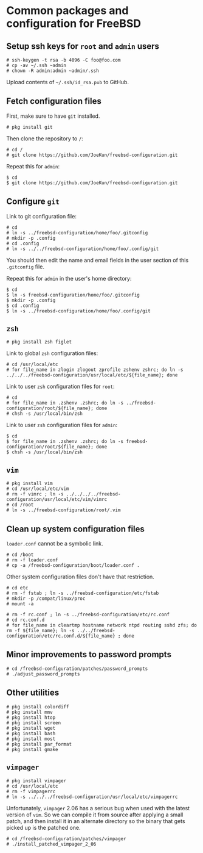 # Common packages and configuration for FreeBSD

## Setup ssh keys for `root` and `admin` users

```
# ssh-keygen -t rsa -b 4096 -C foo@foo.com
# cp -av ~/.ssh ~admin
# chown -R admin:admin ~admin/.ssh
```

Upload contents of `~/.ssh/id_rsa.pub` to GitHub.


## Fetch configuration files

First, make sure to have `git` installed.

```
# pkg install git
```

Then clone the repository to `/`:

```
# cd /
# git clone https://github.com/JoeKun/freebsd-configuration.git
```

Repeat this for `admin`:

```
$ cd
$ git clone https://github.com/JoeKun/freebsd-configuration.git
```


## Configure `git`

Link to git configuration file:

```
# cd
# ln -s ../freebsd-configuration/home/foo/.gitconfig
# mkdir -p .config
# cd .config
# ln -s ../../freebsd-configuration/home/foo/.config/git
```

You should then edit the name and email fields in the user section of this `.gitconfig` file.

Repeat this for `admin` in the user's home directory:

```
$ cd
$ ln -s freebsd-configuration/home/foo/.gitconfig
$ mkdir -p .config
$ cd .config
$ ln -s ../freebsd-configuration/home/foo/.config/git
```


## `zsh`

```
# pkg install zsh figlet
```

Link to global `zsh` configuration files:

```
# cd /usr/local/etc
# for file_name in zlogin zlogout zprofile zshenv zshrc; do ln -s ../../../freebsd-configuration/usr/local/etc/${file_name}; done
```

Link to user `zsh` configuration files for `root`:

```
# cd
# for file_name in .zshenv .zshrc; do ln -s ../freebsd-configuration/root/${file_name}; done
# chsh -s /usr/local/bin/zsh
```

Link to user `zsh` configuration files for `admin`:

```
$ cd
$ for file_name in .zshenv .zshrc; do ln -s freebsd-configuration/root/${file_name}; done
$ chsh -s /usr/local/bin/zsh
```


## `vim`

```
# pkg install vim
# cd /usr/local/etc/vim
# rm -f vimrc ; ln -s ../../../../freebsd-configuration/usr/local/etc/vim/vimrc
# cd /root
# ln -s ../freebsd-configuration/root/.vim
```


## Clean up system configuration files

`loader.conf` cannot be a symbolic link.

```
# cd /boot
# rm -f loader.conf
# cp -a /freebsd-configuration/boot/loader.conf .
```

Other system configuration files don't have that restriction.

```
# cd etc
# rm -f fstab ; ln -s ../freebsd-configuration/etc/fstab
# mkdir -p /compat/linux/proc
# mount -a

# rm -f rc.conf ; ln -s ../freebsd-configuration/etc/rc.conf
# cd rc.conf.d
# for file_name in cleartmp hostname network ntpd routing sshd zfs; do rm -f ${file_name}; ln -s ../../freebsd-configuration/etc/rc.conf.d/${file_name} ; done
```


## Minor improvements to password prompts

```
# cd /freebsd-configuration/patches/password_prompts
# ./adjust_password_prompts
```


## Other utilities

```
# pkg install colordiff
# pkg install mmv
# pkg install htop
# pkg install screen
# pkg install wget
# pkg install bash
# pkg install most
# pkg install par_format
# pkg install gmake
```


## `vimpager`

```
# pkg install vimpager
# cd /usr/local/etc
# rm -f vimpagerrc
# ln -s ../../../freebsd-configuration/usr/local/etc/vimpagerrc
```

Unfortunately, `vimpager` 2.06 has a serious bug when used with the latest version of `vim`. So we can compile it from source after applying a small patch, and then install it in an alternate directory so the binary that gets picked up is the patched one.

```
# cd /freebsd-configuration/patches/vimpager
# ./install_patched_vimpager_2_06
```
